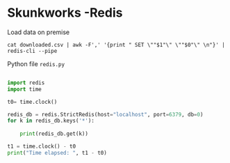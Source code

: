 # Skunkworks -Redis

Load data on premise
```
cat downloaded.csv | awk -F',' '{print " SET \""$1"\" \""$0"\" \n"}' | redis-cli --pipe 
```

Python file <code>redis.py</code>

```python

import redis
import time

t0= time.clock()

redis_db = redis.StrictRedis(host="localhost", port=6379, db=0)
for k in redis_db.keys('*'):
    
    print(redis_db.get(k))

t1 = time.clock() - t0
print("Time elapsed: ", t1 - t0)
```
